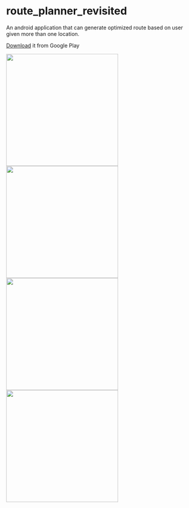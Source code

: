 # route_planner_revisited

An android application that can generate optimized route based on user given more than one location. 

[Download](https://drive.google.com/open?id=1MxQW4gMWcO_FW5mhNB5UN1fsqDhdJSAjlBCbA0xVBxA) it from Google Play

<img src="https://lh3.googleusercontent.com/OdRJuBFsor9UTlJ5DvxNCxPMg1TDyOkgwA95kqUb_op5vB5UJNZt36UUtImV23hwCWjVC3g3yM7PhG7-DPhF=w1855-h990-rw" align="left" width="300"/>
<img src="https://lh6.googleusercontent.com/4ZGDri_BBPOrJHsSdjdF-8ELry719XML5kAWyW0z2f6HSarGK252SHDpAKXb7IW9PiQ_YVyGIy7zTlj3mTTK=w1855-h990-rw" align="left" width="300"/>
<img src="https://lh4.googleusercontent.com/1KjwqhPkuBoftAxenFT1SNs0fbUzaelUgbdsXtsYbRCCfKbBBsc8EUemWvogq_eLPyxOqrEcQik6tE5s_RYw=w1855-h990-rw" align="left" width="300"/>
<img src="https://lh5.googleusercontent.com/gZFwlfJubsf5P7PG9dw8LxQ22BZVqdrf5AqeuBk1V-oa_7B5n4WNbBLhzLrJ2DW720ba4fZyLniHPg-xmJOT=w1855-h990-rw" align="left" width="300"/>
